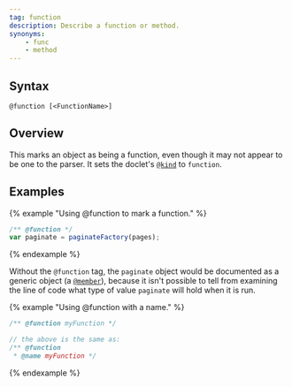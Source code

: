 ```yaml
---
tag: function
description: Describe a function or method.
synonyms:
    - func
    - method
---
```


## Syntax

`@function [<FunctionName>]`


## Overview

This marks an object as being a function, even though it may not appear to be one to the parser. It
sets the doclet's [`@kind`][kind-tag] to `function`.

[kind-tag]: tags-kind.html


## Examples

{% example "Using @function to mark a function." %}

```js
/** @function */
var paginate = paginateFactory(pages);
```
{% endexample %}

Without the `@function` tag, the `paginate` object would be documented as a generic object (a
[`@member`][member-tag]), because it isn't possible to tell from examining the line of code what type
of value `paginate` will hold when it is run.

{% example "Using @function with a name." %}

```js
/** @function myFunction */

// the above is the same as:
/** @function
 * @name myFunction */
```
{% endexample %}

[member-tag]: tags-member.html
